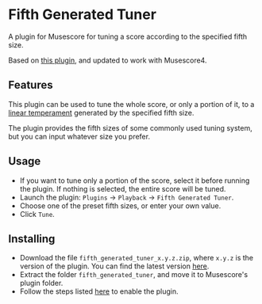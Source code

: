 # Fifth Generated Tuner
A plugin for Musescore for tuning a score according to the specified fifth size.

Based on [this plugin](https://musescore.org/en/project/fifths-based-tuning), and updated to work with Musescore4.

## Features
This plugin can be used to tune the whole score, or only a portion of it, to a [linear temperament](https://en.xen.wiki/w/Linear_temperament) generated by the specified fifth size.

The plugin provides the fifth sizes of some commonly used tuning system, but you can input whatever size you prefer.

## Usage
- If you want to tune only a portion of the score, select it before running the plugin. If nothing is selected, the entire score will be tuned.
- Launch the plugin: `Plugins` → `Playback` → `Fifth Generated Tuner`.
- Choose one of the preset fifth sizes, or enter your own value.
- Click `Tune`.

## Installing
- Download the file `fifth_generated_tuner_x.y.z.zip`, where <code>x.y.z</code> is the version of the plugin.  You can find the latest version [here](https://github.com/looptailG/musescore-fifth-generated-tuner/releases/latest).
- Extract the folder `fifth_generated_tuner`, and move it to Musescore's plugin folder.
- Follow the steps listed [here](https://musescore.org/en/handbook/4/plugins#enable-disable) to enable the plugin.
